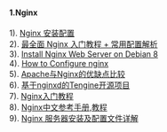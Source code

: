 #### 1.Nginx
1). [Nginx 安装配置](http://www.runoob.com/linux/nginx-install-setup.html)  
2). [最全面 Nginx 入门教程 + 常用配置解析](http://blog.csdn.net/shootyou/article/details/6093562)  
3). [Install Nginx Web Server on Debian 8](https://www.linode.com/docs/web-servers/nginx/install-nginx-web-server-on-debian-8/)  
4). [How to Configure nginx](https://www.linode.com/docs/web-servers/nginx/how-to-configure-nginx/)  
5). [Apache与Nginx的优缺点比较](http://www.cnblogs.com/huangye-dream/p/3550328.html)  
6). [基于nginxd的Tengine开源项目](http://tengine.taobao.org/)  
7). [Nginx入门教程](http://www.linuxidc.com/Linux/2016-12/138481.htm)  
8). [Nginx中文参考手册,教程](http://shouce.jb51.net/nginx/index.html)  
9). [Nginx 服务器安装及配置文件详解](http://www.runoob.com/w3cnote/nginx-install-and-config.html)  


